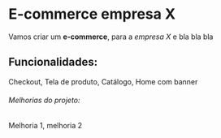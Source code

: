# E-commerce empresa X

Vamos criar um **e-commerce**, para a *empresa X*  e bla bla bla

## Funcionalidades:

Checkout, Tela de produto, Catálogo, Home com banner

###### Melhorias do projeto:

Melhoria 1, melhoria 2
